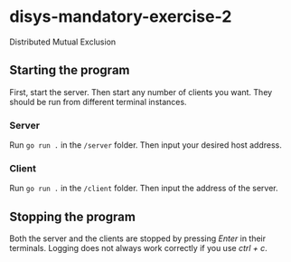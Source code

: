 # disys-mandatory-exercise-2
Distributed Mutual Exclusion

## Starting the program
First, start the server. Then start any number of clients you want.
They should be run from different terminal instances.

### Server
Run `go run .` in the `/server` folder.
Then input your desired host address.

### Client
Run `go run .` in the `/client` folder.
Then input the address of the server.

## Stopping the program
Both the server and the clients are stopped by pressing _Enter_ in their terminals.
Logging does not always work correctly if you use _ctrl + c_.
